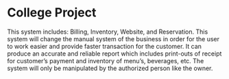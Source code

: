 # College Project

This system includes: Billing, Inventory, Website, and Reservation. This system will change the manual system of the business in order for the user to work easier and provide faster transaction for the customer. It can produce an accurate and reliable report which includes print-outs of receipt for customer’s payment and inventory of menu’s, beverages, etc.  The system will only be manipulated by the authorized person like the owner.
